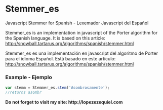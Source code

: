 # Stemmer_es
Javascript Stemmer for Spanish - Lexemador Javascript del Español

Stemmer_es is an implementation in javascript of the Porter algorithm for the Spanish language. It is based on this article: http://snowball.tartarus.org/algorithms/spanish/stemmer.html

Stemmer_es es una implementación en javascript del algoritmo de Porter para el idioma Español. Está basado en este artículo: http://snowball.tartarus.org/algorithms/spanish/stemmer.html

### Example - Ejemplo
```javascript
var stemm = Stemmer_es.stem('Asombrosamente');
//returns asombr
```

__Do not forget to visit my site: http://lopezezequiel.com__
